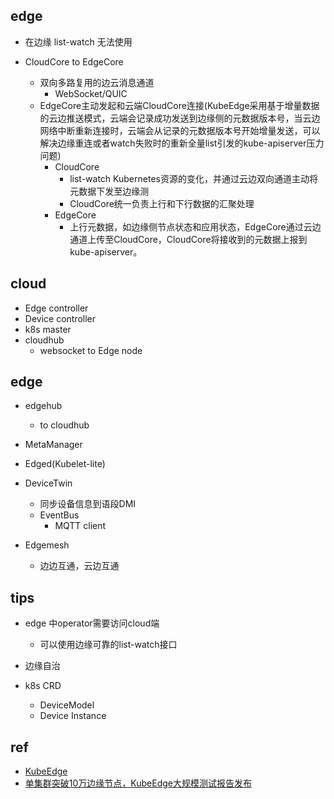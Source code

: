

## edge

+ 在边缘 list-watch 无法使用

+ CloudCore to EdgeCore
    + 双向多路复用的边云消息通道
        + WebSocket/QUIC
    + EdgeCore主动发起和云端CloudCore连接(KubeEdge采用基于增量数据的云边推送模式，云端会记录成功发送到边缘侧的元数据版本号，当云边网络中断重新连接时，云端会从记录的元数据版本号开始增量发送，可以解决边缘重连或者watch失败时的重新全量list引发的kube-apiserver压力问题)
        + CloudCore 
            + list-watch Kubernetes资源的变化，并通过云边双向通道主动将元数据下发至边缘测
            + CloudCore统一负责上行和下行数据的汇聚处理
        + EdgeCore
            + 上行元数据，如边缘侧节点状态和应用状态，EdgeCore通过云边通道上传至CloudCore，CloudCore将接收到的元数据上报到kube-apiserver。

## cloud

+ Edge controller
+ Device controller
+ k8s master
+ cloudhub
    + websocket to Edge node

## edge

+ edgehub
    + to cloudhub

+ MetaManager

+ Edged(Kubelet-lite)

+ DeviceTwin
    + 同步设备信息到语段DMI
    + EventBus
        + MQTT client

+ Edgemesh
    + 边边互通，云边互通


## tips

+ edge 中operator需要访问cloud端
    + 可以使用边缘可靠的list-watch接口

+ 边缘自治

+ k8s CRD
    + DeviceModel
    + Device Instance

## ref
+ [KubeEdge](https://space.bilibili.com/448816706/)
+ [单集群突破10万边缘节点，KubeEdge大规模测试报告发布](https://v1-10.docs.kubeedge.io/zh/blog/scalability-test-report/)